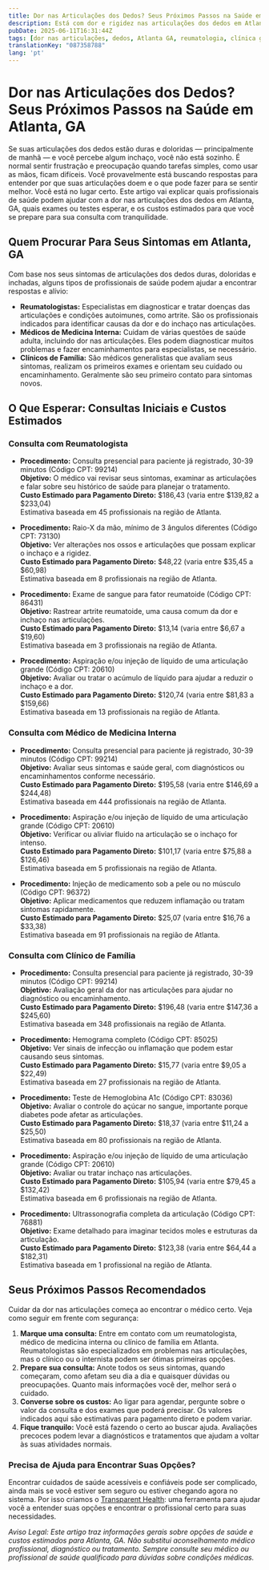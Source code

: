 ```yaml
---
title: Dor nas Articulações dos Dedos? Seus Próximos Passos na Saúde em Atlanta, GA  
description: Está com dor e rigidez nas articulações dos dedos em Atlanta? Saiba quem procurar, custos esperados e como seguir com seu tratamento.  
pubDate: 2025-06-11T16:31:44Z
tags: [dor nas articulações, dedos, Atlanta GA, reumatologia, clínica geral, medicina interna, custos de saúde]
translationKey: "087358788"
lang: 'pt'
---
```


# Dor nas Articulações dos Dedos? Seus Próximos Passos na Saúde em Atlanta, GA

Se suas articulações dos dedos estão duras e doloridas — principalmente de manhã — e você percebe algum inchaço, você não está sozinho. É normal sentir frustração e preocupação quando tarefas simples, como usar as mãos, ficam difíceis. Você provavelmente está buscando respostas para entender por que suas articulações doem e o que pode fazer para se sentir melhor. Você está no lugar certo. Este artigo vai explicar quais profissionais de saúde podem ajudar com a dor nas articulações dos dedos em Atlanta, GA, quais exames ou testes esperar, e os custos estimados para que você se prepare para sua consulta com tranquilidade.

## Quem Procurar Para Seus Sintomas em Atlanta, GA

Com base nos seus sintomas de articulações dos dedos duras, doloridas e inchadas, alguns tipos de profissionais de saúde podem ajudar a encontrar respostas e alívio:

- **Reumatologistas:** Especialistas em diagnosticar e tratar doenças das articulações e condições autoimunes, como artrite. São os profissionais indicados para identificar causas da dor e do inchaço nas articulações.  
- **Médicos de Medicina Interna:** Cuidam de várias questões de saúde adulta, incluindo dor nas articulações. Eles podem diagnosticar muitos problemas e fazer encaminhamentos para especialistas, se necessário.  
- **Clínicos de Família:** São médicos generalistas que avaliam seus sintomas, realizam os primeiros exames e orientam seu cuidado ou encaminhamento. Geralmente são seu primeiro contato para sintomas novos.

## O Que Esperar: Consultas Iniciais e Custos Estimados

### Consulta com Reumatologista

- **Procedimento:** Consulta presencial para paciente já registrado, 30-39 minutos (Código CPT: 99214)  
  **Objetivo:** O médico vai revisar seus sintomas, examinar as articulações e falar sobre seu histórico de saúde para planejar o tratamento.  
  **Custo Estimado para Pagamento Direto:** $186,43 (varia entre $139,82 a $233,04)  
  Estimativa baseada em 45 profissionais na região de Atlanta.

- **Procedimento:** Raio-X da mão, mínimo de 3 ângulos diferentes (Código CPT: 73130)  
  **Objetivo:** Ver alterações nos ossos e articulações que possam explicar o inchaço e a rigidez.  
  **Custo Estimado para Pagamento Direto:** $48,22 (varia entre $35,45 a $60,98)  
  Estimativa baseada em 8 profissionais na região de Atlanta.

- **Procedimento:** Exame de sangue para fator reumatoide (Código CPT: 86431)  
  **Objetivo:** Rastrear artrite reumatoide, uma causa comum da dor e inchaço nas articulações.  
  **Custo Estimado para Pagamento Direto:** $13,14 (varia entre $6,67 a $19,60)  
  Estimativa baseada em 3 profissionais na região de Atlanta.

- **Procedimento:** Aspiração e/ou injeção de líquido de uma articulação grande (Código CPT: 20610)  
  **Objetivo:** Avaliar ou tratar o acúmulo de líquido para ajudar a reduzir o inchaço e a dor.  
  **Custo Estimado para Pagamento Direto:** $120,74 (varia entre $81,83 a $159,66)  
  Estimativa baseada em 13 profissionais na região de Atlanta.

### Consulta com Médico de Medicina Interna

- **Procedimento:** Consulta presencial para paciente já registrado, 30-39 minutos (Código CPT: 99214)  
  **Objetivo:** Avaliar seus sintomas e saúde geral, com diagnósticos ou encaminhamentos conforme necessário.  
  **Custo Estimado para Pagamento Direto:** $195,58 (varia entre $146,69 a $244,48)  
  Estimativa baseada em 444 profissionais na região de Atlanta.

- **Procedimento:** Aspiração e/ou injeção de líquido de uma articulação grande (Código CPT: 20610)  
  **Objetivo:** Verificar ou aliviar fluido na articulação se o inchaço for intenso.  
  **Custo Estimado para Pagamento Direto:** $101,17 (varia entre $75,88 a $126,46)  
  Estimativa baseada em 5 profissionais na região de Atlanta.

- **Procedimento:** Injeção de medicamento sob a pele ou no músculo (Código CPT: 96372)  
  **Objetivo:** Aplicar medicamentos que reduzem inflamação ou tratam sintomas rapidamente.  
  **Custo Estimado para Pagamento Direto:** $25,07 (varia entre $16,76 a $33,38)  
  Estimativa baseada em 91 profissionais na região de Atlanta.

### Consulta com Clínico de Família

- **Procedimento:** Consulta presencial para paciente já registrado, 30-39 minutos (Código CPT: 99214)  
  **Objetivo:** Avaliação geral da dor nas articulações para ajudar no diagnóstico ou encaminhamento.  
  **Custo Estimado para Pagamento Direto:** $196,48 (varia entre $147,36 a $245,60)  
  Estimativa baseada em 348 profissionais na região de Atlanta.

- **Procedimento:** Hemograma completo (Código CPT: 85025)  
  **Objetivo:** Ver sinais de infecção ou inflamação que podem estar causando seus sintomas.  
  **Custo Estimado para Pagamento Direto:** $15,77 (varia entre $9,05 a $22,49)  
  Estimativa baseada em 27 profissionais na região de Atlanta.

- **Procedimento:** Teste de Hemoglobina A1c (Código CPT: 83036)  
  **Objetivo:** Avaliar o controle do açúcar no sangue, importante porque diabetes pode afetar as articulações.  
  **Custo Estimado para Pagamento Direto:** $18,37 (varia entre $11,24 a $25,50)  
  Estimativa baseada em 80 profissionais na região de Atlanta.

- **Procedimento:** Aspiração e/ou injeção de líquido de uma articulação grande (Código CPT: 20610)  
  **Objetivo:** Avaliar ou tratar inchaço nas articulações.  
  **Custo Estimado para Pagamento Direto:** $105,94 (varia entre $79,45 a $132,42)  
  Estimativa baseada em 6 profissionais na região de Atlanta.

- **Procedimento:** Ultrassonografia completa da articulação (Código CPT: 76881)  
  **Objetivo:** Exame detalhado para imaginar tecidos moles e estruturas da articulação.  
  **Custo Estimado para Pagamento Direto:** $123,38 (varia entre $64,44 a $182,31)  
  Estimativa baseada em 1 profissional na região de Atlanta.

## Seus Próximos Passos Recomendados

Cuidar da dor nas articulações começa ao encontrar o médico certo. Veja como seguir em frente com segurança:

1. **Marque uma consulta:** Entre em contato com um reumatologista, médico de medicina interna ou clínico de família em Atlanta. Reumatologistas são especializados em problemas nas articulações, mas o clínico ou o internista podem ser ótimas primeiras opções.  
2. **Prepare sua consulta:** Anote todos os seus sintomas, quando começaram, como afetam seu dia a dia e quaisquer dúvidas ou preocupações. Quanto mais informações você der, melhor será o cuidado.  
3. **Converse sobre os custos:** Ao ligar para agendar, pergunte sobre o valor da consulta e dos exames que poderá precisar. Os valores indicados aqui são estimativas para pagamento direto e podem variar.  
4. **Fique tranquilo:** Você está fazendo o certo ao buscar ajuda. Avaliações precoces podem levar a diagnósticos e tratamentos que ajudam a voltar às suas atividades normais.

### Precisa de Ajuda para Encontrar Suas Opções?

Encontrar cuidados de saúde acessíveis e confiáveis pode ser complicado, ainda mais se você estiver sem seguro ou estiver chegando agora no sistema. Por isso criamos o [Transparent Health](https://transparenthealth.ai): uma ferramenta para ajudar você a entender suas opções e encontrar o profissional certo para suas necessidades.

*Aviso Legal: Este artigo traz informações gerais sobre opções de saúde e custos estimados para Atlanta, GA. Não substitui aconselhamento médico profissional, diagnóstico ou tratamento. Sempre consulte seu médico ou profissional de saúde qualificado para dúvidas sobre condições médicas.*